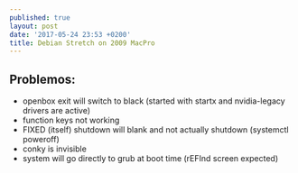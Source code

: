 ```yaml
---
published: true
layout: post
date: '2017-05-24 23:53 +0200'
title: Debian Stretch on 2009 MacPro
---
```

## Problemos:

- openbox exit will switch to black (started with startx and nvidia-legacy drivers are active)
- function keys not working
- FIXED (itself) shutdown will blank and not actually shutdown (systemctl poweroff)
- conky is invisible
- system will go directly to grub at boot time (rEFInd screen expected)
